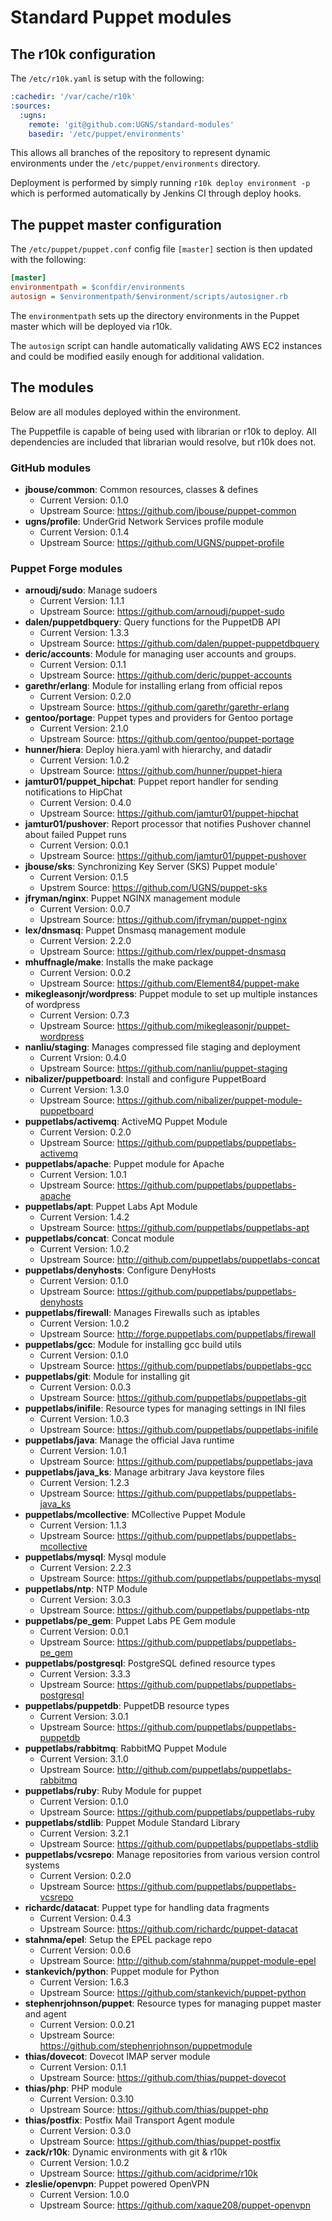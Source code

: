 # Standard Puppet modules

## The r10k configuration

The `/etc/r10k.yaml` is setup with the following:

```YAML
:cachedir: '/var/cache/r10k'
:sources:
  :ugns:
    remote: 'git@github.com:UGNS/standard-modules'
    basedir: '/etc/puppet/environments'
```

This allows all branches of the repository to represent dynamic
environments under the `/etc/puppet/environments` directory.

Deployment is performed by simply running `r10k deploy environment -p`
which is performed automatically by Jenkins CI through deploy hooks.

## The puppet master configuration

The `/etc/puppet/puppet.conf` config file `[master]` section
is then updated with the following:

```INI
[master]
environmentpath = $confdir/environments
autosign = $environmentpath/$environment/scripts/autosigner.rb
```
The `environmentpath` sets up the directory environments in the Puppet master
which will be deployed via r10k.

The `autosign` script can handle automatically validating AWS EC2 instances
and could be modified easily enough for additional validation.

## The modules

Below are all modules deployed within the environment.

The Puppetfile is capable of being used with librarian
or r10k to deploy. All dependencies are included that
librarian would resolve, but r10k does not.

### GitHub modules
- __jbouse/common__: Common resources, classes & defines
  - Current Version: 0.1.0
  - Upstream Source: https://github.com/jbouse/puppet-common
- __ugns/profile__: UnderGrid Network Services profile module
  - Current Version: 0.1.4
  - Upstream Source: https://github.com/UGNS/puppet-profile

### Puppet Forge modules
- __arnoudj/sudo__: Manage sudoers
  - Current Version: 1.1.1
  - Upstream Source: https://github.com/arnoudj/puppet-sudo
- __dalen/puppetdbquery__: Query functions for the PuppetDB API
  - Current Version: 1.3.3
  - Upstream Source: https://github.com/dalen/puppet-puppetdbquery
- __deric/accounts__: Module for managing user accounts and groups.
  - Current Version: 0.1.1
  - Upstream Source: https://github.com/deric/puppet-accounts
- __garethr/erlang__: Module for installing erlang from official repos
  - Current Version: 0.2.0
  - Upstream Source: https://github.com/garethr/garethr-erlang
- __gentoo/portage__: Puppet types and providers for Gentoo portage
  - Current Version: 2.1.0
  - Upstream Source: https://github.com/gentoo/puppet-portage
- __hunner/hiera__: Deploy hiera.yaml with hierarchy, and datadir
  - Current Version: 1.0.2
  - Upstream Source: https://github.com/hunner/puppet-hiera
- __jamtur01/puppet_hipchat__: Puppet report handler for sending notifications to HipChat
  - Current Version: 0.4.0
  - Upstream Source: https://github.com/jamtur01/puppet-hipchat
- __jamtur01/pushover__: Report processor that notifies Pushover channel about failed Puppet runs
  - Current Version: 0.0.1
  - Upstream Source: https://github.com/jamtur01/puppet-pushover
- __jbouse/sks__: Synchronizing Key Server (SKS) Puppet module'
  - Current Version: 0.1.5
  - Upstrem Source: https://github.com/UGNS/puppet-sks
- __jfryman/nginx__: Puppet NGINX management module
  - Current Version: 0.0.7
  - Upstream Source: https://github.com/jfryman/puppet-nginx
- __lex/dnsmasq__: Puppet Dnsmasq management module
  - Current Version: 2.2.0
  - Upstream Source: https://github.com/rlex/puppet-dnsmasq
- __mhuffnagle/make__: Installs the make package
  - Current Version: 0.0.2
  - Upstream Source: https://github.com/Element84/puppet-make
- __mikegleasonjr/wordpress__: Puppet module to set up multiple instances of wordpress
  - Current Version: 0.7.3
  - Upstream Source: https://github.com/mikegleasonjr/puppet-wordpress
- __nanliu/staging__: Manages compressed file staging and deployment
  - Current Vrsion: 0.4.0
  - Upstream Source: https://github.com/nanliu/puppet-staging
- __nibalizer/puppetboard__: Install and configure PuppetBoard
  - Current Version: 1.3.0
  - Upstream Source: https://github.com/nibalizer/puppet-module-puppetboard
- __puppetlabs/activemq__: ActiveMQ Puppet Module
  - Current Version: 0.2.0
  - Upstream Source: https://github.com/puppetlabs/puppetlabs-activemq
- __puppetlabs/apache__: Puppet module for Apache
  - Current Version: 1.0.1
  - Upstream Source: https://github.com/puppetlabs/puppetlabs-apache
- __puppetlabs/apt__: Puppet Labs Apt Module
  - Current Version: 1.4.2
  - Upstream Source: https://github.com/puppetlabs/puppetlabs-apt
- __puppetlabs/concat__: Concat module
  - Current Version: 1.0.2
  - Upstream Source: http://github.com/puppetlabs/puppetlabs-concat
- __puppetlabs/denyhosts__: Configure DenyHosts
  - Current Version: 0.1.0
  - Upstream Source: https://github.com/puppetlabs/puppetlabs-denyhosts
- __puppetlabs/firewall__: Manages Firewalls such as iptables
  - Current Version: 1.0.2
  - Upstream Source: http://forge.puppetlabs.com/puppetlabs/firewall
- __puppetlabs/gcc__: Module for installing gcc build utils
  - Current Version: 0.1.0
  - Upstream Source: https://github.com/puppetlabs/puppetlabs-gcc
- __puppetlabs/git__: Module for installing git
  - Current Version: 0.0.3
  - Upstream Source: https://github.com/puppetlabs/puppetlabs-git
- __puppetlabs/inifile__: Resource types for managing settings in INI files
  - Current Version: 1.0.3
  - Upstream Source: https://github.com/puppetlabs/puppetlabs-inifile
- __puppetlabs/java__: Manage the official Java runtime
  - Current Version: 1.0.1
  - Upstream Source: https://github.com/puppetlabs/puppetlabs-java
- __puppetlabs/java_ks__: Manage arbitrary Java keystore files
  - Current Version: 1.2.3
  - Upstream Source: https://github.com/puppetlabs/puppetlabs-java_ks
- __puppetlabs/mcollective__: MCollective Puppet Module
  - Current Version: 1.1.3
  - Upstream Source: https://github.com/puppetlabs/puppetlabs-mcollective
- __puppetlabs/mysql__: Mysql module
  - Current Version: 2.2.3
  - Upstream Source: https://github.com/puppetlabs/puppetlabs-mysql
- __puppetlabs/ntp__: NTP Module
  - Current Version: 3.0.3
  - Upstream Source: https://github.com/puppetlabs/puppetlabs-ntp
- __puppetlabs/pe_gem__: Puppet Labs PE Gem module
  - Current Version: 0.0.1
  - Upstream Source: https://github.com/puppetlabs/puppetlabs-pe_gem
- __puppetlabs/postgresql__: PostgreSQL defined resource types
  - Current Version: 3.3.3
  - Upstream Source: https://github.com/puppetlabs/puppetlabs-postgresql
- __puppetlabs/puppetdb__: PuppetDB resource types
  - Current Version: 3.0.1
  - Upstream Source: https://github.com/puppetlabs/puppetlabs-puppetdb
- __puppetlabs/rabbitmq__: RabbitMQ Puppet Module
  - Current Version: 3.1.0
  - Upstream Source: http://github.com/puppetlabs/puppetlabs-rabbitmq
- __puppetlabs/ruby__: Ruby Module for puppet
  - Current Version: 0.1.0
  - Upstream Source: https://github.com/puppetlabs/puppetlabs-ruby
- __puppetlabs/stdlib__: Puppet Module Standard Library
  - Current Version: 3.2.1
  - Upstream Source: https://github.com/puppetlabs/puppetlabs-stdlib
- __puppetlabs/vcsrepo__: Manage repositories from various version control systems
  - Current Version: 0.2.0
  - Upstream Source: https://github.com/puppetlabs/puppetlabs-vcsrepo
- __richardc/datacat__: Puppet type for handling data fragments
  - Current Version: 0.4.3
  - Upstream Source: https://github.com/richardc/puppet-datacat
- __stahnma/epel__: Setup the EPEL package repo
  - Current Version: 0.0.6
  - Upstream Source: http://github.com/stahnma/puppet-module-epel
- __stankevich/python__: Puppet module for Python
  - Current Version: 1.6.3
  - Upstream Source: https://github.com/stankevich/puppet-python
- __stephenrjohnson/puppet__: Resource types for managing puppet master and agent
  - Current Version: 0.0.21
  - Upstream Source: https://github.com/stephenrjohnson/puppetmodule
- __thias/dovecot__: Dovecot IMAP server module
  - Current Version: 0.1.1
  - Upstream Source: https://github.com/thias/puppet-dovecot
- __thias/php__: PHP module
  - Current Version: 0.3.10
  - Upstream Source: https://github.com/thias/puppet-php
- __thias/postfix__: Postfix Mail Transport Agent module
  - Current Version: 0.3.0
  - Upstream Source: https://github.com/thias/puppet-postfix
- __zack/r10k__: Dynamic environments with git & r10k
  - Current Version: 1.0.2
  - Upstream Source: https://github.com/acidprime/r10k
- __zleslie/openvpn__: Puppet powered OpenVPN
  - Current Version: 1.0.0
  - Upstream Source: https://github.com/xaque208/puppet-openvpn
